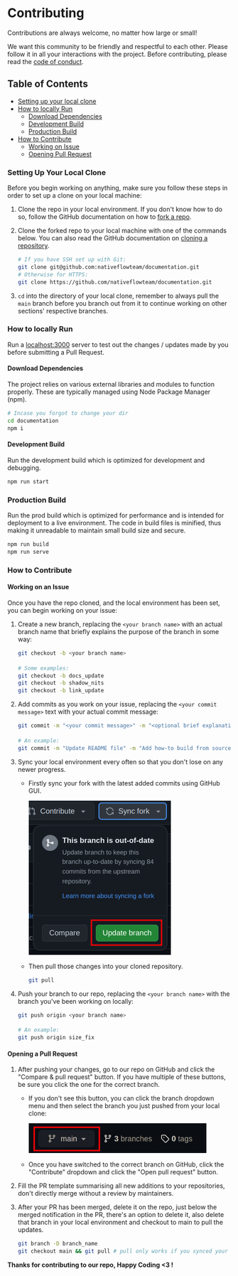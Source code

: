 # Contributing

Contributions are always welcome, no matter how large or small!

We want this community to be friendly and respectful to each other. Please follow it in all your interactions with the project. Before contributing, please read the [code of conduct](./CODE_OF_CONDUCT.md).

## Table of Contents

- [Setting up your local clone](#setting-up-your-local-clone)
- [How to locally Run](#how-to-locally-run)
  - [Download Dependencies](#download-dependencies)
  - [Development Build](#development-build)
  - [Production Build](#production-build)
- [How to Contribute](#how-to-contribute)
  - [Working on Issue](#working-on-an-issue)
  - [Opening Pull Request](#opening-a-pull-request)

### Setting Up Your Local Clone

Before you begin working on anything, make sure you follow these steps in order to set up a clone on your local machine:

1. Clone the repo in your local environment. If you don't know how to do so, follow the GitHub documentation on how to [fork a repo](https://docs.github.com/en/get-started/quickstart/fork-a-repo).

1. Clone the forked repo to your local machine with one of the commands below. You can also read the GitHub documentation on [cloning a repository](https://docs.github.com/en/repositories/creating-and-managing-repositories/cloning-a-repository).

    ```bash
    # If you have SSH set up with Git:
    git clone git@github.com:nativeflowteam/documentation.git
    # Otherwise for HTTPS:
    git clone https://github.com/nativeflowteam/documentation.git
    ```

1. `cd` into the directory of your local clone, remember to always pull the `main` branch before you branch out from it to continue working on other sections' respective branches.

### How to locally Run

Run a [localhost:3000](http://localhost:3000/) server to test out the changes / updates made by you before submitting a Pull Request.

#### Download Dependencies

The project relies on various external libraries and modules to function properly.  These are typically managed using Node Package Manager (npm).

```bash
# Incase you forgot to change your dir
cd documentation
npm i
```

#### Development Build

Run the development build which is optimized for development and debugging.

```bash
npm run start
```

### Production Build

Run the prod build which is optimized for performance and is intended for deployment to a live environment. The code in build files is minified, thus making it unreadable to maintain small build size and secure.

```bash
npm run build
npm run serve
```

### How to Contribute

#### Working on an Issue

Once you have the repo cloned, and the local environment has been set, you can begin working on your issue:

1. Create a new branch, replacing the `<your branch name>` with an actual branch name that briefly explains the purpose of the branch in some way:

    ```bash
    git checkout -b <your branch name>

    # Some examples:
    git checkout -b docs_update
    git checkout -b shadow_nits
    git checkout -b link_update
    ```

1. Add commits as you work on your issue, replacing the `<your commit message>` text with your actual commit message:

   ```bash
   git commit -m "<your commit message>" -m "<optional brief explanation about your commit>"

   # An example:
   git commit -m "Update README file" -m "Add how-to build from source"
   ```

1. Sync your local environment every often so that you don't lose on any newer progress.
    - Firstly sync your fork with the latest added commits using GitHub GUI.

      ![update-pulls](./assets/update-branch.png)

    - Then pull those changes into your cloned repository.

        ```bash
        git pull
        ```

1. Push your branch to our repo, replacing the `<your branch name>` with the branch you've been working on locally:

    ```bash
    git push origin <your branch name>

    # An example:
    git push origin size_fix
    ```

#### Opening a Pull Request

1. After pushing your changes, go to our repo on GitHub and click the "Compare & pull request" button. If you have multiple of these buttons, be sure you click the one for the correct branch.
   - If you don't see this button, you can click the branch dropdown menu and then select the branch you just pushed from your local clone:

      ![GitHub branch dropdown menu](./assets/main-branch.jpg)
   - Once you have switched to the correct branch on GitHub, click the "Contribute" dropdown and click the "Open pull request" button.

1. Fill the PR template summarising all new additions to your repositories, don't directly merge without a review by maintainers.

1. After your PR has been merged, delete it on the repo, just below the merged notification in the PR, there's an option to delete it, also delete that branch in your local environment and checkout to main to pull the updates.

    ```bash
    git branch -D branch_name
    git checkout main && git pull # pull only works if you synced your fork with main repo
    ```

**Thanks for contributing to our repo, Happy Coding <3 !**
